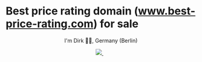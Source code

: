 # Best price rating domain (www.best-price-rating.com) for sale

<p align='center'>
I'm Dirk 👨‍💻, Germany (Berlin)
</p>
<p align='center'>
  <a href="https://www.linkedin.com/in/raschke-dirk-81507b3a/">
    <img src="https://img.shields.io/badge/linkedin-%230077B5.svg?&style=for-the-badge&logo=linkedin&logoColor=white" />
  </a>&nbsp;&nbsp;
</p>